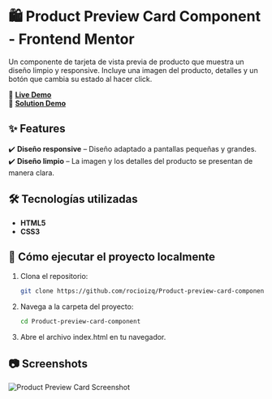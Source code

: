 # 🛍 Product Preview Card Component - Frontend Mentor

Un componente de tarjeta de vista previa de producto que muestra un diseño limpio y responsive. Incluye una imagen del producto, detalles y un botón que cambia su estado al hacer click.

🔗 **[Live Demo](https://product-preview-card-component-mocha-phi.vercel.app/)**  
🔗 **[Solution Demo](https://www.frontendmentor.io/solutions/product-preview-card-solution-Kqxzv0_AAi)**  

## ✨ Features  
✔️ **Diseño responsive** – Diseño adaptado a pantallas pequeñas y grandes.
✔️ **Diseño limpio** – La imagen y los detalles del producto se presentan de manera clara.  

## 🛠️ Tecnologías utilizadas 
- **HTML5**   
- **CSS3** 

## 🚀 Cómo ejecutar el proyecto localmente  
1. Clona el repositorio: 
    ```bash
    git clone https://github.com/rocioizq/Product-preview-card-component.git
    ```  
2. Navega a la carpeta del proyecto: 
    ```bash
    cd Product-preview-card-component
    ```  
3. Abre el archivo index.html en tu navegador.  

## 📷 Screenshots  
![Product Preview Card Screenshot](../design/desktop-preview.jpg)  